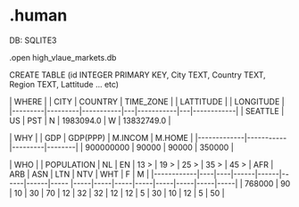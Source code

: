 # .human

DB: SQLITE3

.open high_vlaue_markets.db

CREATE TABLE (id INTEGER PRIMARY KEY, City TEXT, Country TEXT, Region TEXT, Lattitude ... etc) 


| WHERE |
| CITY    | COUNTRY | TIME_ZONE |   | LATTITUDE |   | LONGITUDE  |
|---------|---------|-----------|---|-----------|---|------------|
| SEATTLE | US      | PST       | N | 1983094.0 | W | 13832749.0 |


| WHY |
| GDP         | GDP(PPP)  | M.INCOM | M.HOME |
|-------------|-----------|---------|--------|
| 900000000   | 90000     | 90000   | 350000 |


| WHO |
| POPULATION | NL | EN | 13 > | 19 > | 25 > | 35 > | 45 > | AFR | ARB | ASN | LTN | NTV | WHT |  F  |  M  |
|------------|----|----|------|------|------|------|----- |-----|-----|-----|-----|-----|-----|-----|-----|
| 768000     | 90 | 10 | 30   | 70   | 12   | 32   | 32   | 12  | 12  | 5   | 30  | 10  | 12  |  5  |  50 |
